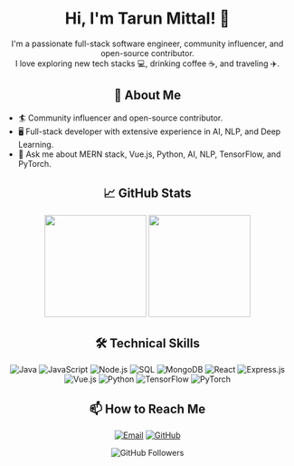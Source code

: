 <h1 align="center">Hi, I'm Tarun Mittal! 👋</h1>

<p align="center">
  I'm a passionate full-stack software engineer, community influencer, and open-source contributor.<br>
  I love exploring new tech stacks 💻, drinking coffee ☕, and traveling ✈️.
</p>

<h2 align="center">🧐 About Me</h2>

<ul>
  <li>🏄‍ Community influencer and open-source contributor.</li>
  <li>🖥️ Full-stack developer with extensive experience in AI, NLP, and Deep Learning.</li>
  <li>💬 Ask me about MERN stack, Vue.js, Python, AI, NLP, TensorFlow, and PyTorch.</li>
</ul>

<h2 align="center">📈 GitHub Stats</h2>

<p align="center">
  <img height="180em" src="https://github-readme-stats.vercel.app/api?username=Tarun-Mittal-cell&show_icons=true&theme=radical" />
  <img height="180em" src="https://github-readme-streak-stats.herokuapp.com/?user=Tarun-Mittal-cell&theme=radical" />
</p>

<h2 align="center">🛠️ Technical Skills</h2>

<p align="center">
  <!-- Java -->
  <img alt="Java" src="https://img.shields.io/badge/Java-ED8B00?style=flat-square&logo=java&logoColor=white">
  <!-- JavaScript -->
  <img alt="JavaScript" src="https://img.shields.io/badge/JavaScript-F7DF1E?style=flat-square&logo=javascript&logoColor=black">
  <!-- Node.js -->
  <img alt="Node.js" src="https://img.shields.io/badge/Node.js-339933?style=flat-square&logo=node-dot-js&logoColor=white">
  <!-- SQL -->
  <img alt="SQL" src="https://img.shields.io/badge/SQL-4479A1?style=flat-square&logo=MySQL&logoColor=white">
  <!-- MongoDB -->
  <img alt="MongoDB" src="https://img.shields.io/badge/MongoDB-47A248?style=flat-square&logo=mongodb&logoColor=white">
  <!-- React -->
  <img alt="React" src="https://img.shields.io/badge/React-61DAFB?style=flat-square&logo=react&logoColor=black">
  <!-- Express.js -->
  <img alt="Express.js" src="https://img.shields.io/badge/Express.js-000000?style=flat-square">
  <!-- Vue.js -->
  <img alt="Vue.js" src="https://img.shields.io/badge/Vue.js-4FC08D?style=flat-square&logo=vue-dot-js&logoColor=white">
  <!-- Python -->
  <img alt="Python" src="https://img.shields.io/badge/Python-3776AB?style=flat-square&logo=python&logoColor=white">
  <!-- TensorFlow -->
  <img alt="TensorFlow" src="https://img.shields.io/badge/TensorFlow-FF6F00?style=flat-square&logo=tensorflow&logoColor=white">
  <!-- PyTorch -->
  <img alt="PyTorch" src="https://img.shields.io/badge/PyTorch-EE4C2C?style=flat-square&logo=pytorch&logoColor=white">
</p>

<h2 align="center">📫 How to Reach Me</h2>

<p align="center">
  <!-- Email -->
  <a href="mailto:tm6622@rit.edu"><img src="https://img.shields.io/badge/Email-D14836?style=for-the-badge&logo=gmail&logoColor=white" alt="Email"></a>
  <!-- GitHub -->
  <a href="https://github.com/Tarun-Mittal-cell"><img src="https://img.shields.io/badge/GitHub-100000?style=for-the-badge&logo=github&logoColor=white" alt="GitHub"></a>
</p>

<p align="center">
  <img src="https://img.shields.io/github/followers/Tarun-Mittal-cell?style=social" alt="GitHub Followers">
</p>
